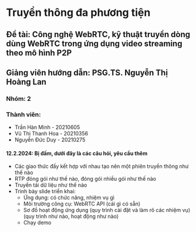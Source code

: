 # Truyền thông đa phương tiện

## Đề tài: Công nghệ WebRTC, kỹ thuật truyền dòng dùng WebRTC trong ứng dụng video streaming theo mô hình P2P
## Giảng viên hướng dẫn: PSG.TS. Nguyễn Thị Hoàng Lan

### Nhóm: 2
### Thành viên:
- Trần Hàn Minh - 20210605
- Vũ Thị Thanh Hoa - 20210356
- Nguyễn Đức Duy - 20210275

#### 12.2.2024: Bị đấm, dưới đây là các câu hỏi, yêu cầu thêm
- Các giao thức đấy kết hợp với nhau tạo nên một phiên truyền thông như thế nào
- RTP đóng gói như thế nào, đóng gói nhiều gói như thế nào
- Truyền tải dữ liệu như thế nào
- Trình bày slide triển khai:
    - Ứng dụng: có chức năng, nhiệm vụ gì
	- Môi trường công cụ: WebRTC API (cái gì có sẵn)
	- Sơ đồ hoạt động ứng dụng (quy trình cài đặt và làm rõ các nhiệm vụ) (quy trình như nào, hoạt động như nào)
	- Chạy demo